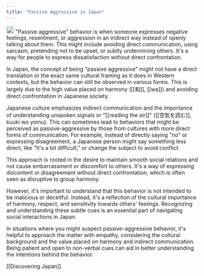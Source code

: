 ```yaml
---
title: "Passive Aggressive in Japan"
---
```


<img src='https://scrapbox.io/api/pages/nishio/Discovering Japan/icon' alt='Discovering Japan.icon' height="19.5"/>
"Passive aggressive" behavior is when someone expresses negative feelings, resentment, or aggression in an indirect way instead of openly talking about them. This might include avoiding direct communication, using sarcasm, pretending not to be upset, or subtly undermining others. It's a way for people to express dissatisfaction without direct confrontation.

In Japan, the concept of being "passive aggressive" might not have a direct translation or the exact same cultural framing as it does in Western contexts, but the behavior can still be observed in various forms. This is largely due to the high value placed on harmony ([[和]], [[wa]]) and avoiding direct confrontation in Japanese society.

Japanese culture emphasizes indirect communication and the importance of understanding unspoken signals or "[[reading the air]]" ([[空気を読む]], kuuki wo yomu). This can sometimes lead to behaviors that might be perceived as passive-aggressive by those from cultures with more direct forms of communication. For example, instead of directly saying "no" or expressing disagreement, a Japanese person might say something less direct, like "It's a bit difficult," or change the subject to avoid conflict.

This approach is rooted in the desire to maintain smooth social relations and not cause embarrassment or discomfort to others. It's a way of expressing discontent or disagreement without direct confrontation, which is often seen as disruptive to group harmony.

However, it's important to understand that this behavior is not intended to be malicious or deceitful. Instead, it's a reflection of the cultural importance of harmony, respect, and sensitivity towards others' feelings. Recognizing and understanding these subtle cues is an essential part of navigating social interactions in Japan.

In situations where you might suspect passive-aggressive behavior, it's helpful to approach the matter with empathy, considering the cultural background and the value placed on harmony and indirect communication. Being patient and open to non-verbal cues can aid in better understanding the intentions behind the behavior.

[[Discovering Japan]]
